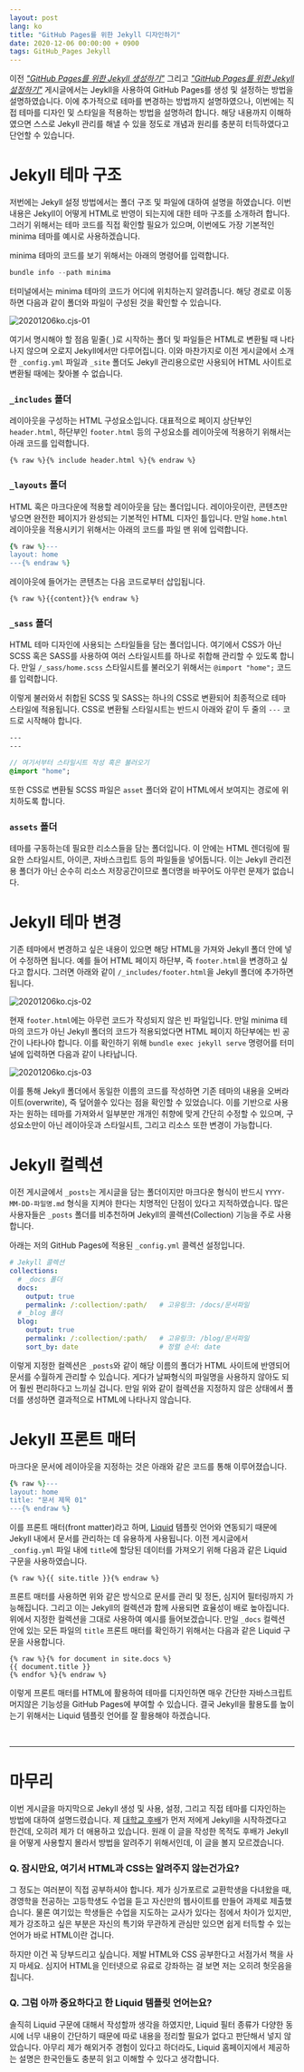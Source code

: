 ```yaml
---
layout: post
lang: ko
title: "GitHub Pages를 위한 Jekyll 디자인하기"
date: 2020-12-06 00:00:00 + 0900
tags: GitHub_Pages Jekyll
---
```

이전 *["GitHub Pages를 위한 Jekyll 생성하기"](/blog/ko.creating-jekyll-site/)* 그리고 *["GitHub Pages를 위한 Jekyll 설정하기"](/blog/ko.configuring-jekyll-site/)* 게시글에서는 Jeykll을 사용하여 GitHub Pages를 생성 및 설정하는 방법을 설명하였습니다. 이에 추가적으로 테마를 변경하는 방법까지 설명하였으나, 이번에는 직접 테마를 디자인 및 스타일을 적용하는 방법을 설명하려 합니다. 해당 내용까지 이해하였으면 스스로 Jekyll 관리를 해낼 수 있을 정도로 개념과 원리를 충분히 터득하였다고 단언할 수 있습니다.

# Jekyll 테마 구조
저번에는 Jekyll 설정 방법에서는 폴더 구조 및 파일에 대하여 설명을 하였습니다. 이번 내용은 Jekyll이 어떻게 HTML로 반영이 되는지에 대한 테마 구조를 소개하려 합니다. 그러기 위해서는 테마 코드를 직접 확인할 필요가 있으며, 이번에도 가장 기본적인 minima 테마를 예시로 사용하겠습니다.

minima 테마의 코드를 보기 위해서는 아래의 명령어를 입력합니다.

```powershell
bundle info --path minima
```

터미널에서는 minima 테마의 코드가 어디에 위치하는지 알려줍니다. 해당 경로로 이동하면 다음과 같이 폴더와 파일이 구성된 것을 확인할 수 있습니다.

![20201206ko.cjs-01](/assets/img/blog/ko.designing-jekyll-site/20201206ko.cjs-01.png)

여기서 명시해야 할 점음 밑줄(`_`)로 시작하는 폴더 및 파일들은 HTML로 변환될 때 나타나지 않으며 오로지 Jekyll에서만 다루어집니다. 이와 마찬가지로 이전 게시글에서 소개한 `_config.yml` 파일과 `_site` 폴더도 Jekyll 관리용으로만 사용되어 HTML 사이트로 변환될 때에는 찾아볼 수 없습니다. 

### `_includes` 폴더
레이아웃을 구성하는 HTML 구성요소입니다. 대표적으로 페이지 상단부인 `header.html`, 하단부인 `footer.html` 등의 구성요소를 레이아웃에 적용하기 위해서는 아래 코드를 입력합니다.

```liquid
{% raw %}{% include header.html %}{% endraw %}
```

### `_layouts` 폴더
HTML 혹은 마크다운에 적용할 레이아웃을 담는 폴더입니다. 레이아웃이란, 콘텐츠만 넣으면 완전한 페이지가 완성되는 기본적인 HTML 디자인 틀입니다. 만일 `home.html` 레이아웃을 적용시키기 위해서는 아래의 코드를 파일 맨 위에 입력합니다.

```ruby
{% raw %}---
layout: home
---{% endraw %}
```

레이아웃에 들어가는 콘텐츠는 다음 코드로부터 삽입됩니다.

```liquid
{% raw %}{{content}}{% endraw %}
```

### `_sass` 폴더
HTML 테마 디자인에 사용되는 스타일들을 담는 폴더입니다. 여기에서 CSS가 아닌 SCSS 혹은 SASS를 사용하여 여러 스타일시트를 하나로 취합해 관리할 수 있도록 합니다. 만일 `/_sass/home.scss` 스타일시트를 불러오기 위해서는 `@import "home";` 코드를 입력합니다.

이렇게 불러와서 취합된 SCSS 및 SASS는 하나의 CSS로 변환되어 최종적으로 테마 스타일에 적용됩니다. CSS로 변환될 스타일시트는 반드시 아래와 같이 두 줄의 `---` 코드로 시작해야 합니다.

```sass
---
---

// 여기서부터 스타일시트 작성 혹은 불러오기
@import "home";
```

또한 CSS로 변환될 SCSS 파일은 `asset` 폴더와 같이 HTML에서 보여지는 경로에 위치하도록 합니다.

### `assets` 폴더
테마를 구동하는데 필요한 리소스들을 담는 폴더입니다. 이 안에는 HTML 렌더링에 필요한 스타일시트, 아이콘, 자바스크립트 등의 파일들을 넣어둡니다. 이는 Jekyll 관리전용 폴더가 아닌 순수히 리소스 저장공간이므로 폴더명을 바꾸어도 아무런 문제가 없습니다.

# Jekyll 테마 변경
기존 테마에서 변경하고 싶은 내용이 있으면 해당 HTML을 가져와 Jekyll 폴더 안에 넣어 수정하면 됩니다. 예를 들어 HTML 페이지 하단부, 즉 `footer.html`을 변경하고 싶다고 합시다. 그러면 아래와 같이 `/_includes/footer.html`을 Jekyll 폴더에 추가하면 됩니다.

![20201206ko.cjs-02](/assets/img/blog/ko.designing-jekyll-site/20201206ko.cjs-02.png)

현재 `footer.html`에는 아무런 코드가 작성되지 않은 빈 파일입니다. 만일 minima 테마의 코드가 아닌 Jekyll 폴더의 코드가 적용되었다면 HTML 페이지 하단부에는 빈 공간이 나타나야 합니다. 이를 확인하기 위해 `bundle exec jekyll serve` 명령어를 터미널에 입력하면 다음과 같이 나타납니다.

![20201206ko.cjs-03](/assets/img/blog/ko.designing-jekyll-site/20201206ko.cjs-03.png)

이를 통해 Jekyll 폴더에서 동일한 이름의 코드를 작성하면 기존 테마의 내용을 오버라이트(overwrite), 즉 덮어쓸수 있다는 점을 확인할 수 있었습니다. 이를 기반으로 사용자는 원하는 테마를 가져와서 일부분만 개개인 취향에 맞게 간단히 수정할 수 있으며, 구성요소만이 아닌 레이아웃과 스타일시트, 그리고 리소스 또한 변경이 가능합니다.

# Jekyll 컬렉션
이전 게시글에서 `_posts`는 게시글을 담는 폴더이지만 마크다운 형식이 반드시 `YYYY-MM-DD-파일명.md` 형식을 지켜야 한다는 치명적인 단점이 있다고 지적하였습니다. 많은 사용자들은 `_posts` 폴더를 비추천하며 Jekyll의 콜렉션(Collection) 기능을 주로 사용합니다.

아래는 저의 GitHub Pages에 적용된 `_config.yml` 콜렉션 설정입니다.

```yml
# Jekyll 콜렉션
collections:
  # _docs 폴더
  docs:
    output: true
    permalink: /:collection/:path/   # 고유링크: /docs/문서파일
  # _blog 폴더
  blog:
    output: true
    permalink: /:collection/:path/   # 고유링크: /blog/문서파일
    sort_by: date                    # 정렬 순서: date
```

이렇게 지정한 컬렉션은 `_posts`와 같이 해당 이름의 폴더가 HTML 사이트에 반영되어 문서를 수월하게 관리할 수 있습니다. 게다가 날짜형식의 파일명을 사용하지 않아도 되어 훨씬 편리하다고 느끼실 겁니다. 만일 위와 같이 컬렉션을 지정하지 않은 상태에서 폴더를 생성하면 결과적으로 HTML에 나타나지 않습니다.

# Jekyll 프론트 매터
마크다운 문서에 레이아웃을 지정하는 것은 아래와 같은 코드를 통해 이루어졌습니다.

```ruby
{% raw %}---
layout: home
title: "문서 제목 01"
---{% endraw %}
```

이를 프론트 매터(front matter)라고 하며, [Liquid](https://shopify.github.io/liquid/) 템플릿 언어와 연동되기 때문에 Jekyll 내에서 문서를 관리하는 데 유용하게 사용됩니다. 이전 게시글에서 `_config.yml` 파일 내에 `title`에 할당된 데이터를 가져오기 위해 다음과 같은 Liquid 구문을 사용하였습니다.

```liquid
{% raw %}{{ site.title }}{% endraw %}
```

프론트 매터를 사용하면 위와 같은 방식으로 문서를 관리 및 정돈, 심지어 필터링까지 가능해집니다. 그리고 이는 Jekyll의 컬렉션과 함께 사용되면 효율성이 배로 높아집니다. 위에서 지정한 컬렉션을 그대로 사용하여 예시를 들어보겠습니다. 만일 `_docs` 컬렉션 안에 있는 모든 파일의 `title` 프론트 매터를 확인하기 위해서는 다음과 같은 Liquid 구문을 사용합니다.

```liquid
{% raw %}{% for document in site.docs %}
{{ document.title }}
{% endfor %}{% endraw %}
```

이렇게 프론트 매터를 HTML에 활용하여 테마를 디자인하면 매우 간단한 자바스크립트 머지않은 기능성을 GitHub Pages에 부여할 수 있습니다. 결국 Jekyll을 활용도를 높이는기 위해서는 Liquid 템플릿 언어를 잘 활용해야 하겠습니다.

<br/>

----

#     마무리
이번 게시글을 마지막으로 Jekyll 생성 및 사용, 설정, 그리고 직접 테마를 디자인하는 방법에 대하여 설명드렸습니다. 제 [대학교 후배](https://github.com/fora22)가 먼저 저에게 Jekyll을 시작하겠다고 한건데, 오히려 제가 더 애용하고 있습니다. 원래 이 글을 작성한 목적도 후배가 Jekyll을 어떻게 사용할지 몰라서 방법을 알려주기 위해서인데, 이 글을 볼지 모르겠습니다.

### Q. 잠시만요, 여기서 HTML과 CSS는 알려주지 않는건가요?
그 정도는 여러분이 직접 공부하셔야 합니다. 제가 싱가포르로 교환학생을 다녀왔을 때, 경영학을 전공하는 고등학생도 수업을 듣고 자신만의 웹사이트를 만들어 과제로 제출했습니다. 물론 여기있는 학생들은 수업을 지도하는 교사가 있다는 점에서 차이가 있지만, 제가 강조하고 싶은 부분은 자신의 특기와 무관하게 관심만 있으면 쉽게 터득할 수 있는 언어가 바로 HTML이란 겁니다.

하지만 이건 꼭 당부드리고 싶습니다. 제발 HTML와 CSS 공부한다고 서점가서 책을 사지 마세요. 심지어 HTML을 인터넷으로 유료로 강좌하는 걸 보면 저는 오히려 헛웃음을 칩니다.

### Q. 그럼 아까 중요하다고 한 Liquid 템플릿 언어는요?
솔직히 Liquid 구문에 대해서 작성할까 생각을 하였지만, Liquid 필터 종류가 다양한 동시에 너무 내용이 간단하기 때문에 따로 내용을 정리할 필요가 없다고 판단해서 넣지 않았습니다. 아무리 제가 해외거주 경험이 있다고 하더라도, Liquid 홈페이지에서 제공하는 설명은 한국인들도 충분히 읽고 이해할 수 있다고 생각합니다.

